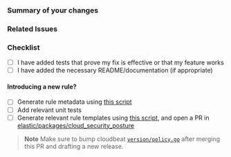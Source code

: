 <!-- Thanks for submitting a pull request! We appreciate you spending the time to work on these changes. Please provide enough information so that others can review your pull request. The three fields below are mandatory. -->

### Summary of your changes
<!--
Please provide a detailed description of the changes introduced by this Pull Request.
Provide a description of the main changes, as well as any additional information the code reviewer should be aware of before beginning the review process.
-->

### Related Issues
<!--
- Related: https://github.com/elastic/security-team/issues/
- Fixes: https://github.com/elastic/security-team/issues/
-->

### Checklist

- [ ] I have added tests that prove my fix is effective or that my feature works
- [ ] I have added the necessary README/documentation (if appropriate)

#### Introducing a new rule?

- [ ] Generate rule metadata using [this script](https://github.com/elastic/csp-security-policies/tree/main/dev#generate-rules-metadata)
- [ ] Add relevant unit tests
- [ ] Generate relevant rule templates using [this script](https://github.com/elastic/csp-security-policies/tree/main/dev#generate-rule-templates), and open a PR in [elastic/packages/cloud_security_posture](https://github.com/elastic/integrations/tree/main/packages/cloud_security_posture)

> **Note** Make sure to bump cloudbeat [`version/policy.go`](https://github.com/elastic/cloudbeat/blob/main/version/policy.go#L20) after merging this PR and drafting a new release.
